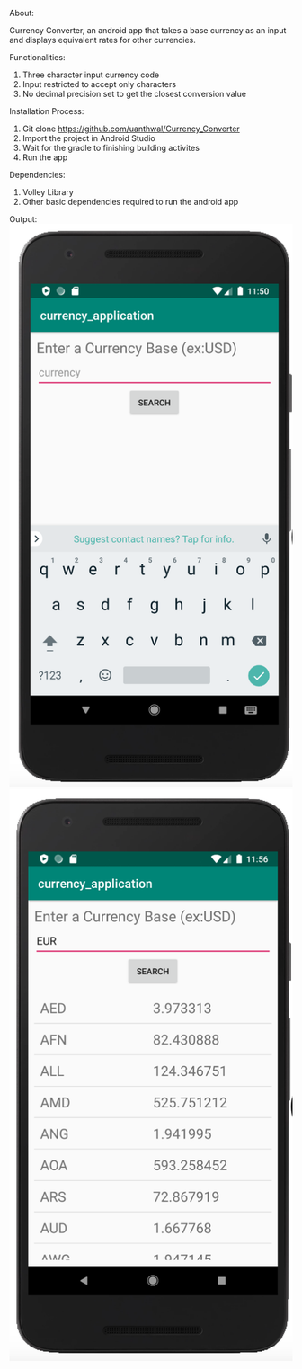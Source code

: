About:

Currency Converter, an android app that takes a base currency as an input and displays equivalent rates for other currencies.

Functionalities:
1. Three character input currency code
2. Input restricted to accept only characters
3. No decimal precision set to get the closest conversion value

Installation Process:
1. Git clone https://github.com/uanthwal/Currency_Converter
2. Import the project in Android Studio
3. Wait for the gradle to finishing building activites
4. Run the app

Dependencies:
1. Volley Library
2. Other basic dependencies required to run the android app

Output:
![App Launch Screen](https://github.com/uanthwal/Currency_Converter/blob/master/app_run_picture_1.png)
![Currency Values](https://github.com/uanthwal/Currency_Converter/blob/master/app_run_picture_2.png)
